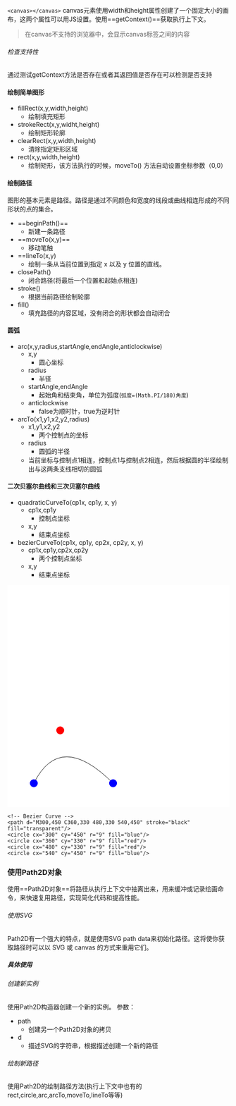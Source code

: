 `<canvas></canvas>`
canvas元素使用width和height属性创建了一个固定大小的画布，这两个属性可以用JS设置。使用==getContext()==获取执行上下文。
> 在canvas不支持的浏览器中，会显示canvas标签之间的内容
###### 检查支持性
通过测试getContext方法是否存在或者其返回值是否存在可以检测是否支持

#### 绘制简单图形
- fillRect(x,y,width,height)
	- 绘制填充矩形
- strokeRect(x,y,widht,height)
	- 绘制矩形轮廓
- clearRect(x,y,width,height)
	- 清除指定矩形区域
- rect(x,y,width,height)
	- 绘制矩形，该方法执行的时候，moveTo() 方法自动设置坐标参数（0,0）

#### 绘制路径
图形的基本元素是路径。路径是通过不同颜色和宽度的线段或曲线相连形成的不同形状的点的集合。

- ==beginPath()==
	- 新建一条路径
- ==moveTo(x,y)==
	- 移动笔触
- ==lineTo(x,y)
	- 绘制一条从当前位置到指定 x 以及 y 位置的直线。
- closePath()
	- 闭合路径(将最后一个位置和起始点相连)
- stroke()
	- 根据当前路径绘制轮廓
- fill()
	- 填充路径的内容区域，没有闭合的形状都会自动闭合

#### 圆弧
- arc(x,y,radius,startAngle,endAngle,anticlockwise)
	- x,y
		- 圆心坐标
	- radius
		- 半径
	- startAngle,endAngle
		- 起始角和结束角，单位为弧度(`弧度=(Math.PI/180)角度`)
	- anticlockwise
		- false为顺时针，true为逆时针
- arcTo(x1,y1,x2,y2,radius)
	- x1,y1,x2,y2
		- 两个控制点的坐标
	- radius
		- 圆弧的半径
	- 当前坐标与控制点1相连，控制点1与控制点2相连，然后根据圆的半径绘制出与这两条支线相切的圆弧
#### 二次贝塞尔曲线和三次贝塞尔曲线
- quadraticCurveTo(cp1x, cp1y, x, y)
	- cp1x,cp1y
		- 控制点坐标
	- x,y
		- 结束点坐标
- bezierCurveTo(cp1x, cp1y, cp2x, cp2y, x, y)
	- cp1x,cp1y,cp2x,cp2y
		- 两个控制点坐标
	- x,y
		- 结束点坐标

<svg width="600" height="600" xmlns="http://www.w3.org/2000/svg">
    <!-- Quadratic Curve -->
    <rect cx="0" cy="0" width="600" height="600" fill="white"/>
    <path d="M60,450 Q120,330 240,450" stroke="black" fill="transparent"/>
    <circle cx="60" cy="450" r="9" fill="blue"/>
    <circle cx="120" cy="330" r="9" fill="red"/>
    <circle cx="240" cy="450" r="9" fill="blue"/>
    
    <!-- Bezier Curve -->
    <path d="M300,450 C360,330 480,330 540,450" stroke="black" fill="transparent"/>
    <circle cx="300" cy="450" r="9" fill="blue"/>
    <circle cx="360" cy="330" r="9" fill="red"/>
    <circle cx="480" cy="330" r="9" fill="red"/>
    <circle cx="540" cy="450" r="9" fill="blue"/>
</svg>

### 使用Path2D对象
使用==Path2D对象==将路径从执行上下文中抽离出来，用来缓冲或记录绘画命令，来快速复用路径，实现简化代码和提高性能。
###### 使用SVG
Path2D有一个强大的特点，就是使用SVG path data来初始化路径。这将使你获取路径时可以以 SVG 或 canvas 的方式来重用它们。
##### 具体使用
###### 创建新实例
使用Path2D构造器创建一个新的实例。
参数：
- path
	- 创建另一个Path2D对象的拷贝
- d
	- 描述SVG的字符串，根据描述创建一个新的路径
###### 绘制新路径
使用Path2D的绘制路径方法(执行上下文中也有的rect,circle,arc,arcTo,moveTo,lineTo等等)
